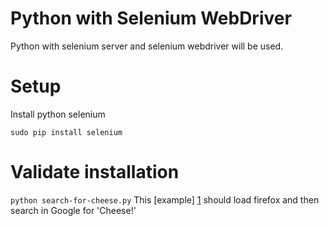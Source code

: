 # Python with Selenium WebDriver 

Python with selenium server and selenium webdriver will be used.

# Setup
Install python selenium

`sudo pip install selenium`

# Validate installation
`python search-for-cheese.py`
This [example] [1] should load firefox and then search in Google for 'Cheese!'



[1]: http://docs.seleniumhq.org/docs/03_webdriver.jsp#introducing-the-selenium-webdriver-api-by-example "Sample SEarch For Cheese"